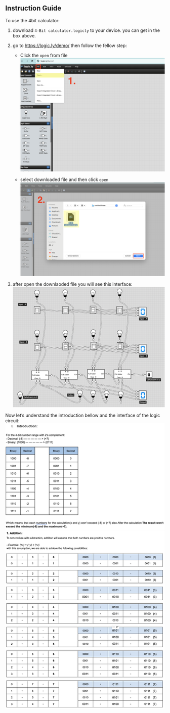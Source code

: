 ## Instruction Guide

To use the 4bit calculator:
1. download `4-Bit calculator.logicly` to your device. you can get in the box above.
   
2. go to https://logic.ly/demo/  then follow the fellow step:
    - Click the `open` from file
      ![step1](Picture/step1.png)

    - select downloaded file and then click `open`
      ![step2](Picture/step2.png)

      
3. after open the downlaoded file you will see this interface:
![interface](Picture/Interface.png)

Now let’s understand the introduction bellow and the interface of the logic circuit:
![Intro1](Picture/intro1.png)
![intro2](Picture/intro2.png)
